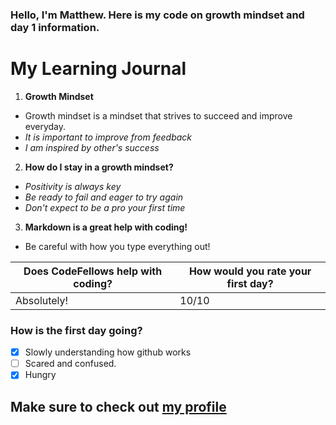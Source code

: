 ### Hello, I'm Matthew. Here is my code on growth mindset and day 1 information.

# My Learning Journal

1. **Growth Mindset**
  - Growth mindset is a mindset that strives to succeed and improve everyday.
  - _It is important to improve from feedback_
  - _I am inspired by other's success_
  
2. **How do I stay in a growth mindset?**
  - _Positivity is always key_
  - _Be ready to fail and eager to try again_
  - _Don't expect to be a pro your first time_
  
3. **Markdown is a great help with coding!**
- Be careful with how you type everything out!

Does CodeFellows help with coding? | How would you rate your first day?
-----------------------------------|----------------------------------
Absolutely! | 10/10

### **How is the first day going?**

- [x] Slowly understanding how github works
- [ ] Scared and confused.
- [x] Hungry

## Make sure to check out [my profile](https://github.com/Mattpet26)
